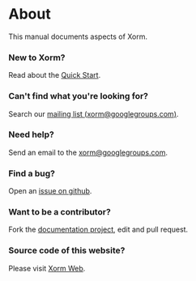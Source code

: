 # About

This manual documents aspects of Xorm.

### New to Xorm? 

Read about the [Quick Start](docs/intro/quick_start.md).

### Can't find what you're looking for? 

Search our [mailing list (xorm@googlegroups.com)](https://groups.google.com/forum/#!forum/xorm).

### Need help? 

Send an email to the [xorm@googlegroups.com](mailto:xorm@googlegroups.com).

### Find a bug? 

Open an [issue on github](https://github.com/coscms/xorm/issues).

### Want to be a contributor?

Fork the [documentation project](https://github.com/coscms/xorm/tree/master/docs), edit and pull request.

### Source code of this website?

Please visit [Xorm Web](https://github.com/go-xorm/website).